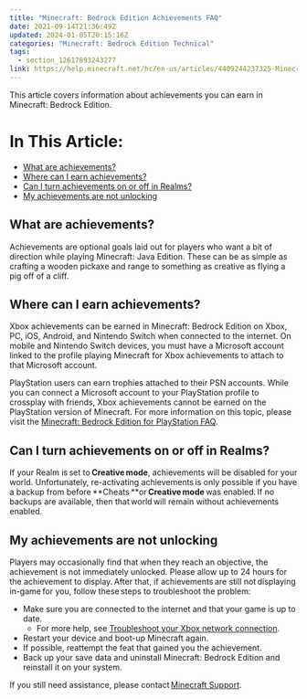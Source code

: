 ```yaml
---
title: "Minecraft: Bedrock Edition Achievements FAQ"
date: 2021-09-14T21:36:49Z
updated: 2024-01-05T20:15:16Z
categories: "Minecraft: Bedrock Edition Technical"
tags:
  - section_12617893243277
link: https://help.minecraft.net/hc/en-us/articles/4409244237325-Minecraft-Bedrock-Edition-Achievements-FAQ
---
```


This article covers information about achievements you can earn in Minecraft: Bedrock Edition.

# In This Article:

- [What are achievements?](#what-are-achievements)
- [Where can I earn achievements?](#where-can-i-earn-achievements)
- [Can I turn achievements on or off in Realms?](#can-i-turn-achievements-on-or-off-in-realms)
- [My achievements are not unlocking](#my-achievements-are-not-unlocking)

## What are achievements?

Achievements are optional goals laid out for players who want a bit of direction while playing Minecraft: Java Edition. These can be as simple as crafting a wooden pickaxe and range to something as creative as flying a pig off of a cliff.

## Where can I earn achievements?

Xbox achievements can be earned in Minecraft: Bedrock Edition on Xbox, PC, iOS, Android, and Nintendo Switch when connected to the internet. On mobile and Nintendo Switch devices, you must have a Microsoft account linked to the profile playing Minecraft for Xbox achievements to attach to that Microsoft account.

PlayStation users can earn trophies attached to their PSN accounts. While you can connect a Microsoft account to your PlayStation profile to crossplay with friends, Xbox achievements cannot be earned on the PlayStation version of Minecraft. For more information on this topic, please visit the [Minecraft: Bedrock Edition for PlayStation FAQ](./Minecraft-Bedrock-Edition-for-PlayStation-FAQ.md).

## Can I turn achievements on or off in Realms?

If your Realm is set to **Creative mode**, achievements will be disabled for your world. Unfortunately, re-activating achievements is only possible if you have a backup from before **Cheats **or **Creative mode** was enabled. If no backups are available, then that world will remain without achievements enabled.

## My achievements are not unlocking

Players may occasionally find that when they reach an objective, the achievement is not immediately unlocked. Please allow up to 24 hours for the achievement to display. After that, if achievements are still not displaying in-game for you, follow these steps to troubleshoot the problem:

- Make sure you are connected to the internet and that your game is up to date.
  - For more help, see [Troubleshoot your Xbox network connection](https://support.xbox.com/en-US/help/hardware-network/connect-network/xbox-one-network-connection).
- Restart your device and boot-up Minecraft again.
- If possible, reattempt the feat that gained you the achievement.
- Back up your save data and uninstall Minecraft: Bedrock Edition and reinstall it on your system.

If you still need assistance, please contact [Minecraft Support](https://aka.ms/Minecraft-Support).
